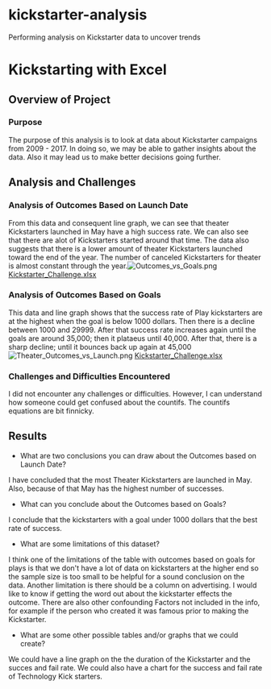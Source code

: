 # kickstarter-analysis
Performing analysis on Kickstarter data to uncover trends
# Kickstarting with Excel

## Overview of Project  

### Purpose

The purpose of this analysis is to look at data about Kickstarter campaigns from 2009 - 2017. In doing so, we may be able to gather insights about the data. Also it may lead us to make better decisions going further.

## Analysis and Challenges

### Analysis of Outcomes Based on Launch Date
 
From this data and consequent line graph, we can see that theater Kickstarters launched in May have a high success rate. We can also see that there are alot of Kickstarters started around that time.  The data also suggests that there is a lower amount of theater Kickstarters launched toward the end of the year.  The number of canceled Kickstarters for theater is almost constant through the year.![Outcomes_vs_Goals.png](path/to/Outcomes_vs_Goals.png) [Kickstarter_Challenge.xlsx](path/to/Kickstarter_Challenge.xlxs)

### Analysis of Outcomes Based on Goals

This data and line graph shows that the success rate of Play kickstarters are at the highest when the goal is below 1000 dollars.  Then there is a decline between 1000 and 29999. After that success rate increases again until the goals are around 35,000; then it plataeus until 40,000.  After that, there is a sharp decline; until it bounces back up again at 45,000 ![Theater_Outcomes_vs_Launch.png](path/to/Theater_Outcomes_vs_Launch.png) [Kickstarter_Challenge.xlsx](path/to/Kickstarter_Challenge.xlxs)

### Challenges and Difficulties Encountered

I did not encounter any challenges or difficulties. However, I can understand how someone could get confused about the countifs.  The countifs equations are bit finnicky.

## Results

- What are two conclusions you can draw about the Outcomes based on Launch Date?

I have concluded that the most Theater Kickstarters are launched in May. Also, because of that May has the highest number of successes. 

- What can you conclude about the Outcomes based on Goals?

I conclude that the kickstarters with a goal under 1000 dollars that the best rate of success.

- What are some limitations of this dataset?

I think one of the limitations of the table with outcomes based on goals for plays is that we don't have a lot of data on kickstarters at the higher end so the sample size is too small to be helpful for a sound conclusion on the data. Another limitation is there should be a column on advertising.  I would like to know if getting the word out about the kickstarter effects the outcome. There are also other confounding Factors not included in the info, for example if the person who created it was famous prior to making the Kickstarter.

- What are some other possible tables and/or graphs that we could create?

We could have a line graph on the the duration of the Kickstarter and the succes and fail rate.  We could also have a chart for the success and fail rate of Technology Kick starters.
